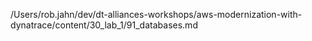 /Users/rob.jahn/dev/dt-alliances-workshops/aws-modernization-with-dynatrace/content/30_lab_1/91_databases.md